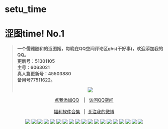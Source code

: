 # setu_time
<h1>涩图time! No.1</h1>
<blockquote>
<p><strong>一个儒雅随和的涩图姬，每晚在QQ空间评论区ghs(干好事)，欢迎添加我的QQ。</br>更新号：51301105&nbsp&nbsp</br>主号：6063021&nbsp&nbsp</br>真人篇更新号：45503880&nbsp&nbsp</br>备用号77511622。</strong></p>
<div align="center"<a href="https://sm.ms/image/PaZDhse3pEOTFX7" target="_blank"><img src="https://i.loli.net/2020/06/13/PaZDhse3pEOTFX7.gif" /></a></blockquote></div>
<div align="center"><p><a href="https://qm.qq.com/cgi-bin/qm/qr?k=VHVfncJChRrSp_NGJrlJNgYpoaZ9ukMV
" rel="nofollow">点我添加QQ</a>&nbsp&nbsp&nbsp | &nbsp&nbsp;<a href="https://mp.qzone.qq.com/u/51301105?uin=51301105&is_famous_space=1&brand_flag=0
" rel="nofollow">访问QQ空间</a><br/><br><a href="https://sharechain.qq.com/64af2d17d969dc099327f1cd8f9dbe53
">福利软件合集</a> &nbsp&nbsp|&nbsp&nbsp;<a href="https://weibo.com/u/6101833251">关注我的微博</a></p></div>
<div align="center"<a href="" target="_blank">

<img src="https://i.pixxxels.cc/HkxHC6yW/2-CFA76-E9-8-E53-4920-9-EB6-13237-B8748-BB.jpg" />
<img src="https://i.pixxxels.cc/g2Tpc3VV/BBA21-BF4-79-A0-4-AC9-ACFE-BBAEB60185-D0.jpg" />
<img src="https://i.pixxxels.cc/YSLHvjRJ/D9-CEC29-D-BECD-4-E2-A-9091-B2-BE1774-A703.jpg" />
<img src="https://i.pixxxels.cc/858VMDns/EF481626-1-B25-446-B-99-DB-6574-C25-D0-FF9.jpg" />
<img src="https://i.pixxxels.cc/tThGzfLk/F3-F66-B59-9-F78-4-D8-B-8463-583-B6-CE95568.jpg" />
<img src="https://i.pixxxels.cc/C5wzRyfj/1408-CE45-2410-4-A0-F-A52-F-D4-C6-A46-ABB3-D.png" />
<img src="https://i.pixxxels.cc/ry9Dvpvg/36-CC709-A-A7-B6-411-C-AB06-73-CD0298-C749.png" />
<img src="https://i.pixxxels.cc/4NLmxS49/4-C2582-E7-CB5-E-445-C-833-E-B838359-C97-D3.png" />
<img src="https://i.pixxxels.cc/nLVb9SPv/BEB1-A58-C-1036-4-CA5-82-FC-66453-A4-ED71-C.jpg" />
<img src="https://i.pixxxels.cc/yxnW9fF2/59504-AEB-270-E-4233-B0-D8-500-C856-A0-B4-C.png" />
<img src="https://i.pixxxels.cc/yd4Jz31p/6407-C5-BF-AA44-4336-8-E9-F-D2970-A055-E8-C.png" />
<img src="https://i.pixxxels.cc/XvyZhkby/6-C075-CC6-B858-4003-9484-B0-ACC469-B427.jpg" />
<img src="https://i.pixxxels.cc/vZTx7d2h/6-CFE6571-014-B-4-D04-A61-A-8-F1-B5-F182-F58.jpg" /> 
<img src="https://i.pixxxels.cc/8PP7DSGG/A5326515-155-A-442-D-8869-A8-E88-DA9-EB69.png" /> 
<img src="https://i.pixxxels.cc/kgH6fhkm/AB6-F9-ECF-9426-4-E96-83-DF-396-A193-F3-E47.jpg" /> 
<img src="https://i.pixxxels.cc/HkFnQ8yW/BE5687-A5-A076-46-FA-BF11-583427-CF12-A6.png" /> 
<img src="https://i.pixxxels.cc/jSDCw4Ck/E26233-D7-8880-41-B0-BC92-7-BAED71077-CE.png" /> 
<img src="https://i.pixxxels.cc/vH366mhD/E9-AD3873-E17-E-46-F3-B7-C9-A6-A74722-BD2-D.jpg" /> 
<img src="https://i.pixxxels.cc/B6TjZZtS/FB6-A6-F76-193-B-409-F-A8-FF-F27290-F077-B6.png" /> 
